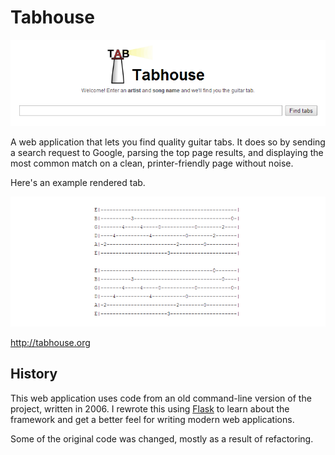 Tabhouse
========

[![Homepage screenshot](static/screenshot-01.png)](http://tabhouse.org/)

A web application that lets you find quality guitar tabs. It does so by sending
a search request to Google, parsing the top page results, and displaying the
most common match on a clean, printer-friendly page without noise.

Here's an example rendered tab.

![Search results screenshot](static/screenshot-02.png)

http://tabhouse.org


History
-------

This web application uses code from an old command-line version of the project,
written in 2006. I rewrote this using [Flask](http://flask.pocoo.org) to learn
about the framework and get a better feel for writing modern web applications.

Some of the original code was changed, mostly as a result of refactoring.
